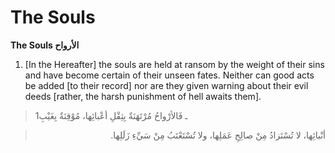 The Souls
=========

**The Souls الأرواح**

1. [In the Hereafter] the souls are held at ransom by the weight of
their sins and have become certain of their unseen fates. Neither can
good acts be added [to their record] nor are they given warning about
their evil deeds [rather, the harsh punishment of hell awaits them].

> 1ـ فَالأرْواحُ مُرْتَهَنَةٌ بِثِقْلِ أعْبائِها، مُوْقِنَةٌ بِغَيْبِ
<blockquote dir="rtl">
  <p>
أنْبائِها، لا تُسْتَزادُ مِنْ صالِحِ عَمَلِها، ولا تُسْتَعْتَبُ مِنْ
سَيِّءِ زَلَلِها.
  </p>
</blockquote>


